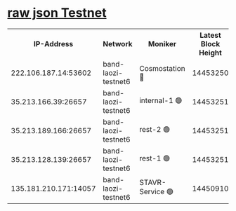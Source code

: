 
[raw json Testnet](https://rpc-check.bandt.stavr.tech/bandt/rpcbandt_result.json)
=

<table><tr><th>IP-Address</th><th>Network</th><th>Moniker</th><th>Latest Block Height</th><th>Earliest Block Height</th><th>Catching Up</th><th>Tx Index</th><th>Voting Power</th><th>Scan Time</th></tr><tr><td>222.106.187.14:53602</td><td>band-laozi-testnet6</td><td>Cosmostation 🔴</td><td>14453250</td><td>13177501</td><td>False</td><td>on</td><td>2203223</td><td>2024-01-02T08:44:22.806932215UTC</td></tr><tr><td>35.213.166.39:26657</td><td>band-laozi-testnet6</td><td>internal-1 🟢</td><td>14453251</td><td>14353251</td><td>False</td><td>on</td><td>0</td><td>2024-01-02T08:44:23.844869844UTC</td></tr><tr><td>35.213.189.166:26657</td><td>band-laozi-testnet6</td><td>rest-2 🟢</td><td>14453251</td><td>14353251</td><td>False</td><td>on</td><td>0</td><td>2024-01-02T08:44:24.819979029UTC</td></tr><tr><td>35.213.128.139:26657</td><td>band-laozi-testnet6</td><td>rest-1 🟢</td><td>14453251</td><td>14353251</td><td>False</td><td>on</td><td>0</td><td>2024-01-02T08:44:25.734012545UTC</td></tr><tr><td>135.181.210.171:14057</td><td>band-laozi-testnet6</td><td>STAVR-Service 🟢</td><td>14450910</td><td>14449501</td><td>False</td><td>on</td><td>0</td><td>2024-01-02T08:44:21.353758072UTC</td></tr></table>
